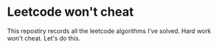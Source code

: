 # Leetcode won't cheat
This repostiry records all the leetcode algorithms I've solved. Hard work won't cheat. Let's do this.
